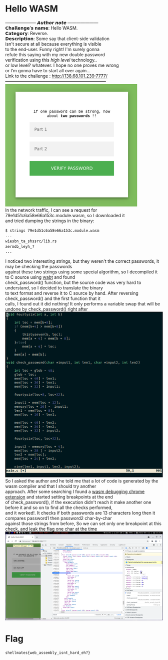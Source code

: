 # Hello WASM
——————— 𝘼𝙪𝙩𝙝𝙤𝙧 𝙣𝙤𝙩𝙚 ———————<br>
𝗖𝗵𝗮𝗹𝗹𝗲𝗻𝗴𝗲’𝘀 𝗻𝗮𝗺𝗲: Hello WASM.<br>
𝗖𝗮𝘁𝗲𝗴𝗼𝗿𝘆: Reverse.<br>
𝗗𝗲𝘀𝗰𝗿𝗶𝗽𝘁𝗶𝗼𝗻: Some say that client-side validation<br>
isn't secure at all because everything is visible<br>
to the end-user. Funny right! I'm surely gonna<br>
refute this saying with my new double password<br>
verification using this *high level* technology..<br>
or low level? whatever. I hope no one proves me wrong<br>
or I’m gonna have to start all over again…<br>
Link to the challenge : http://138.68.101.239:7777/<br>
——————————————————————— <br>
![alt challenge](./hellowasm.png)<br>
In the network traffic, I can see a request for 79e1d51c6a58e66a153c.module.wasm, so I downloaded it<br>
and tried dumping the strings in the binary:
```bash
$ strings 79e1d51c6a58e66a153c.module.wasm
...
wiesbn_ta_shssrc/lib.rs
aermdb_leyh_?
...
```
I noticed two interesting strings, but they weren't the correct passwords, it may be checking the passwords<br>
against these two strings using some special algorithm, so I decompiled it to C source using [wabt](https://github.com/WebAssembly/wabt) and found<br>
check_password() function, but the source code was very hard to understand, so I decided to translate the binary<br>
to text format and reverse it to C source by hand. After reversing check_password() and the first function that it<br>
calls, I found out it did nothing! It only performs a variable swap that will be undone by check_password() right after<br>
![C source code](reverse.png)<br>
So I asked the author and he told me that a lot of code is generated by the wasm compiler and that I should try another<br>
approach. After some searching I found a [wasm debugging chrome extension](goo.gle/wasm-debugging-extension) and started setting breakpoints at the end<br>
of check_password(), if the execution didn't reach it make another one before it and so on to find all the checks performed,<br>
and it worked!. It checks if both passwords are 13 characters long then it compares password1 then password2 char-by-char<br>
against those strings from before, So we can set only one breakpoint at this check, and leak the flag one char at the time<br>
![wasm debugging](flag.png)<br>

# Flag
```
shellmates{web_assembly_isnt_hard_eh?}
```

